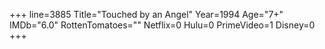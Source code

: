 +++
line=3885
Title="Touched by an Angel"
Year=1994
Age="7+"
IMDb="6.0"
RottenTomatoes=""
Netflix=0
Hulu=0
PrimeVideo=1
Disney=0
+++


